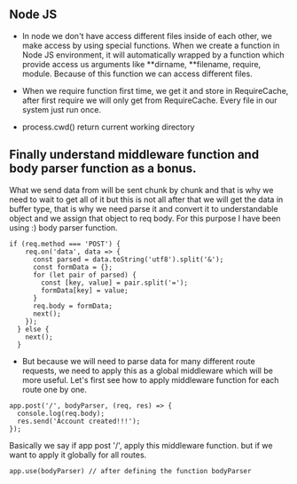 ## Node JS

- In node we don't have access different files inside of each other, we make access by using special functions. When we create a function in Node JS environment, it will automatically wrapped by a function which provide access us arguments like **dirname, **filename, require, module. Because of this function we can access different files.

- When we require function first time, we get it and store in RequireCache, after first require we will only get from RequireCache. Every file in our system just run once.

- process.cwd() return current working directory

## Finally understand middleware function and body parser function as a bonus.

What we send data from will be sent chunk by chunk and that is why we need to wait to get all of it but this is not all after that we will get the data in buffer type, that is why we need parse it and convert it to understandable object and we assign that object to req body. For this purpose I have been using :) body parser function.

```
if (req.method === 'POST') {
    req.on('data', data => {
      const parsed = data.toString('utf8').split('&');
      const formData = {};
      for (let pair of parsed) {
        const [key, value] = pair.split('=');
        formData[key] = value;
      }
      req.body = formData;
      next();
    });
  } else {
    next();
  }
```

- But because we will need to parse data for many different route requests, we need to apply this as a global middleware which will be more useful. Let's first see how to apply middleware function for each route one by one.

```
app.post('/', bodyParser, (req, res) => {
  console.log(req.body);
  res.send('Account created!!!');
});
```

Basically we say if app post '/', apply this middleware function. but if we want to apply it globally for all routes.

```
app.use(bodyParser) // after defining the function bodyParser
```
